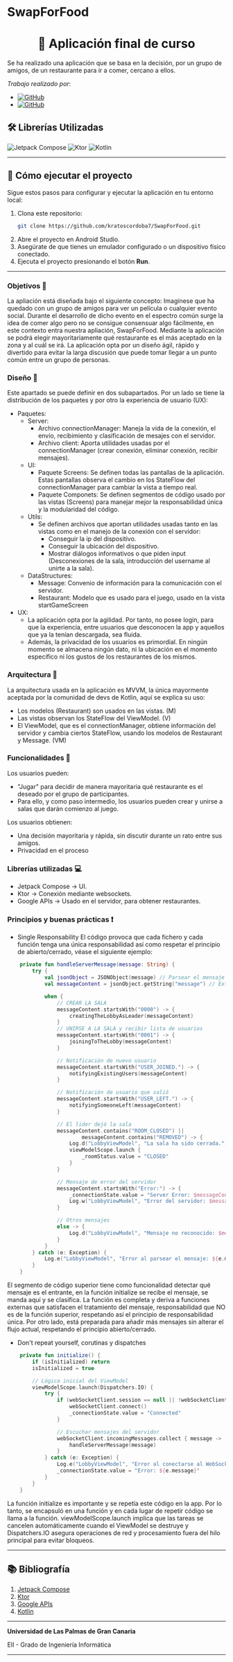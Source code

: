 # SwapForFood
<h1 align="center">🌟 Aplicación final de curso </h1>

Se ha realizado una aplicación que se basa en la decisión, por un grupo de amigos, de un restaurante para ir a comer, cercano a ellos. 

*Trabajo realizado por*:
- [![GitHub](https://img.shields.io/badge/GitHub-Heliot%20J.%20Segura%20Gonzalez-purple?style=flat-square&logo=github)](https://github.com/kratoscordoba7)
- [![GitHub](https://img.shields.io/badge/GitHub-Marcos%20V%C3%A1zquez%20Tasc%C3%B3n-blue?style=flat-square&logo=github)](https://github.com/DerKom)


## 🛠️ Librerías Utilizadas

![Jetpack Compose](https://img.shields.io/badge/Jetpack%20Compose-%2300C4B3?style=for-the-badge&logo=jetpackcompose&logoColor=white)
![Ktor](https://img.shields.io/badge/Ktor-%23621FE8?style=for-the-badge&logo=ktor&logoColor=white)
![Kotlin](https://img.shields.io/badge/Kotlin-%230095D5?style=for-the-badge&logo=kotlin&logoColor=white)

---

## 🚀 Cómo ejecutar el proyecto

Sigue estos pasos para configurar y ejecutar la aplicación en tu entorno local:

1. Clona este repositorio:
   ```bash
   git clone https://github.com/kratoscordoba7/SwapForFood.git
   ```
2. Abre el proyecto en Android Studio.
3. Asegúrate de que tienes un emulador configurado o un dispositivo físico conectado.
4. Ejecuta el proyecto presionando el botón **Run**.
---

### Objetivos 📖
La apliación está diseñada bajo el siguiente concepto:
Imagínese que ha quedado con un grupo de amigos para ver un película o cualquier evento social. Durante el desarrollo de dicho evento en el espectro común surge la idea de comer algo pero no se consigue consensuar algo fácilmente, en este contexto entra nuestra apliación, SwapForFood. Mediante la aplicación se podrá elegir mayoritariamente qué restaurante es el más aceptado en la zona y al cuál se irá. La aplicación opta por un diseño ágil, rápido y divertido para evitar la larga discusión que puede tomar llegar a un punto común entre un grupo de personas.

### Diseño 🎨
Este apartado se puede definir en dos subapartados. Por un lado se tiene la distribución de los paquetes y por otro la experiencia de usuario (UX):
- Paquetes:
  - Server:
    - Archivo connectionManager: Maneja la vida de la conexión, el envío, recibimiento y clasificación de mesajes con el servidor.
    - Archivo client: Aporta utilidades usadas por el connectionManager (crear conexión, eliminar conexión, recibir mensajes).
  - UI:
    - Paquete Screens: Se definen todas las pantallas de la aplicación. Estas pantallas observa el cambio en los StateFlow del connectionManager para cambiar la vista a tiempo real.
    - Paquete Componets: Se definen segmentos de código usado por las vistas (Screens) para manejar mejor la responsabilidad única y la modularidad del código.
  - Utils:
    - Se definen archivos que aportan utilidades usadas tanto en las vistas como en el manejo de la conexión con el servidor:
      - Conseguir la ip del dispositivo.
      - Conseguir la ubicación del dispositivo.
      - Mostrar diálogos informativos o que piden input (Desconexiones de la sala, introducción del username al unirte a la sala).
  - DataStructures:
    - Message: Convenio de información para la comunicación con el servidor.
    - Restaurant: Modelo que es usado para el juego, usado en la vista startGameScreen     
- UX:
   - La aplicación opta por la agilidad. Por tanto, no posee login, para que la experiencia, entre usuarios que desconocen la app y aquellos que ya la tenían descargada, sea fluida.
   - Además, la privacidad de los usuarios es primordial. En ningún momento se almacena ningún dato, ni la ubicación en el momento específico ni los gustos de los restaurantes de los mismos.
    
### Arquitectura 🏢
La arquitectura usada en la aplicación es MVVM, la única mayormente aceptada por la comunidad de devs de Kotlin, aquí se explica su uso:
- Los modelos (Restaurant) son usados en las vistas. (M)
- Las vistas observan los StateFlow del ViewModel. (V)
- El ViewModel, que es el connectionManager, obtiene información del servidor y cambia ciertos StateFlow, usando los modelos de Restaurant y Message. (VM)

### Funcionalidades 📱
 Los usuarios pueden:
  - "Jugar" para decidir de manera mayoritaria qué restaurante es el deseado por el grupo de participantes.
  - Para ello, y como paso intermedio, los usuarios pueden crear y unirse a salas que darán comienzo al juego.

Los usuarios obtienen:
   - Una decisión mayoritaria y rápida, sin discutir durante un rato entre sus amigos.
   - Privacidad en el proceso

### Librerías utilizadas 💻
- Jetpack Compose -> UI.
- Ktor -> Conexión mediante websockets.
- Google APIs -> Usado en el servidor, para obtener restaurantes.

### Principios y buenas prácticas ❗

- Single Responsability
El código provoca que cada fichero y cada función tenga una única responsabilidad así como respetar el principio de abierto/cerrado, véase el siguiente ejemplo:

```kotlin
    private fun handleServerMessage(message: String) {
        try {
            val jsonObject = JSONObject(message) // Parsear el mensaje JSON
            val messageContent = jsonObject.getString("message") // Extraer el campo "message"

            when {
                // CREAR LA SALA
                messageContent.startsWith("0000") -> {
                    creatingTheLobbyAsLeader(messageContent)
                }
                // UNIRSE A LA SALA y recibir lista de usuarios
                messageContent.startsWith("0001") -> {
                    joiningToTheLobby(messageContent)
                }

                // Notificación de nuevo usuario
                messageContent.startsWith("USER_JOINED.") -> {
                    notifyingExistingUsers(messageContent)
                }

                // Notificación de usuario que salió
                messageContent.startsWith("USER_LEFT.") -> {
                    notifyingSomeoneLeft(messageContent)
                }

                // El lider dejó la sala
                messageContent.contains("ROOM_CLOSED") ||
                        messageContent.contains("REMOVED") -> {
                    Log.d("LobbyViewModel", "La sala ha sido cerrada.")
                    viewModelScope.launch {
                        _roomStatus.value = "CLOSED"
                    }
                }

                // Mensaje de error del servidor
                messageContent.startsWith("Error:") -> {
                    _connectionState.value = "Server Error: $messageContent"
                    Log.w("LobbyViewModel", "Error del servidor: $messageContent")
                }

                // Otros mensajes
                else -> {
                    Log.d("LobbyViewModel", "Mensaje no reconocido: $messageContent")
                }
            }
        } catch (e: Exception) {
            Log.e("LobbyViewModel", "Error al parsear el mensaje: ${e.message}")
        }
    }
```
El segmento de código superior tiene como funcionalidad detectar qué mensaje es el entrante, en la función initialize se recibe el mensaje, se manda aquí y se clasifica. La función es completa y deriva a funciones externas que satisfacen el tratamiento del mensaje, responsabilidad que NO es de la función superior, respetando así el principio de responsabilidad única. Por otro lado, está preparada para añadir más mensajes sin alterar el flujo actual, respetando el principio abierto/cerrado.
- Don't repeat yourself, corutinas y dispatches
```kotlin
    private fun initialize() {
        if (isInitialized) return
        isInitialized = true

        // Lógica inicial del ViewModel
        viewModelScope.launch(Dispatchers.IO) {
            try {
                if (webSocketClient.session == null || !webSocketClient.session!!.isActive) {
                    webSocketClient.connect()
                    _connectionState.value = "Connected"
                }

                // Escuchar mensajes del servidor
                webSocketClient.incomingMessages.collect { message ->
                    handleServerMessage(message)
                }
            } catch (e: Exception) {
                Log.e("LobbyViewModel", "Error al conectarse al WebSocket: ${e.message}")
                _connectionState.value = "Error: ${e.message}"
            }
        }
    }
```
La función initialize es importante y se repetía este código en la app. Por lo tanto, se encapsuló en una función y en cada lugar de repetir código se llama a la función.  viewModelScope.launch implica que las tareas se cancelen automáticamente cuando el ViewModel se destruye y Dispatchers.IO asegura operaciones de red y procesamiento fuera del hilo principal para evitar bloqueos.

---

## 📚 Bibliografía

1. [Jetpack Compose](https://developer.android.com/compose)
2. [Ktor](https://ktor.io)
3. [Google APIs](https://cloud.google.com/apis)
4. [Kotlin](https://kotlinlang.org)

---

**Universidad de Las Palmas de Gran Canaria**  

EII - Grado de Ingeniería Informática

---
